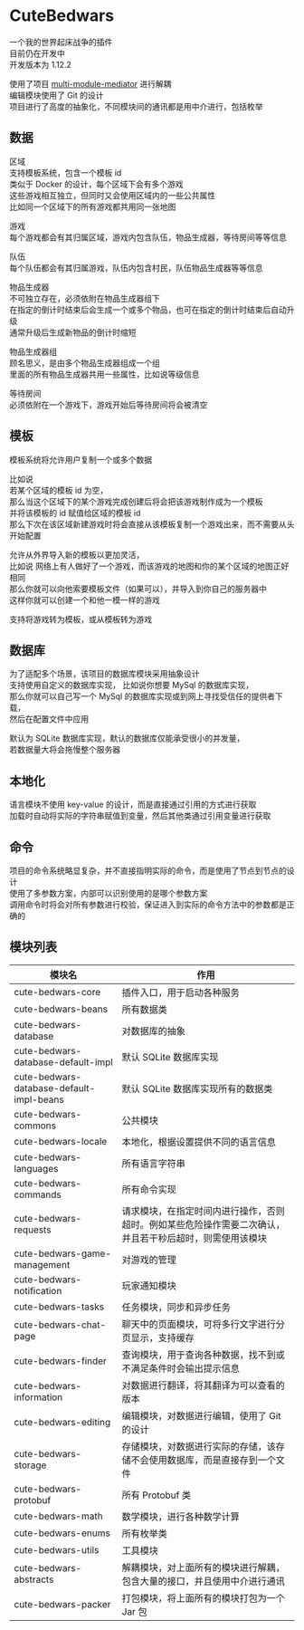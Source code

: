 CuteBedwars
===================
一个我的世界起床战争的插件  
目前仍在开发中  
开发版本为 1.12.2

使用了项目 [multi-module-mediator](https://github.com/gdrfgdrf/multi-module-mediator) 进行解耦  
编辑模块使用了 Git 的设计  
项目进行了高度的抽象化，不同模块间的通讯都是用中介进行，包括枚举  

数据
-----------------
区域  
支持模板系统，包含一个模板 id  
类似于 Docker 的设计，每个区域下会有多个游戏  
这些游戏相互独立，但同时又会使用区域内的一些公共属性  
比如同一个区域下的所有游戏都共用同一张地图

游戏  
每个游戏都会有其归属区域，游戏内包含队伍，物品生成器，等待房间等等信息

队伍  
每个队伍都会有其归属游戏，队伍内包含村民，队伍物品生成器等等信息

物品生成器  
不可独立存在，必须依附在物品生成器组下  
在指定的倒计时结束后会生成一个或多个物品，也可在指定的倒计时结束后自动升级  
通常升级后生成新物品的倒计时缩短

物品生成器组  
顾名思义，是由多个物品生成器组成一个组  
里面的所有物品生成器共用一些属性，比如说等级信息

等待房间  
必须依附在一个游戏下，游戏开始后等待房间将会被清空

模板
-----------------
模板系统将允许用户复制一个或多个数据  
  
比如说  
若某个区域的模板 id 为空，  
那么当这个区域下的某个游戏完成创建后将会把该游戏制作成为一个模板  
并将该模板的 id 赋值给区域的模板 id  
那么下次在该区域新建游戏时将会直接从该模板复制一个游戏出来，而不需要从头开始配置

允许从外界导入新的模板以更加灵活，  
比如说
网络上有人做好了一个游戏，而该游戏的地图和你的某个区域的地图正好相同  
那么你就可以向他索要模板文件（如果可以），并导入到你自己的服务器中  
这样你就可以创建一个和他一模一样的游戏

支持将游戏转为模板，或从模板转为游戏

数据库
-----------------
为了适配多个场景，该项目的数据库模块采用抽象设计  
支持使用自定义的数据库实现，
比如说你想要 MySql 的数据库实现，  
那么你就可以自己写一个 MySql 的数据库实现或到网上寻找受信任的提供者下载，  
然后在配置文件中应用

默认为 SQLite 数据库实现，默认的数据库仅能承受很小的并发量，  
若数据量大将会拖慢整个服务器

本地化
-----------------
语言模块不使用 key-value 的设计，而是直接通过引用的方式进行获取  
加载时自动将实际的字符串赋值到变量，然后其他类通过引用变量进行获取

命令
-----------------
项目的命令系统略显复杂，并不直接指明实际的命令，而是使用了节点到节点的设计  
使用了多参数方案，内部可以识别使用的是哪个参数方案  
调用命令时将会对所有参数进行校验，保证进入到实际的命令方法中的参数都是正确的

模块列表
-----------------

| 模块名                                      | 作用                                                   |
|------------------------------------------|------------------------------------------------------|
| cute-bedwars-core                        | 插件入口，用于启动各种服务                                        |  
| cute-bedwars-beans                       | 所有数据类                                                |  
| cute-bedwars-database                    | 对数据库的抽象                                              |
| cute-bedwars-database-default-impl       | 默认 SQLite 数据库实现                                      |
| cute-bedwars-database-default-impl-beans | 默认 SQLite 数据库实现所有的数据类                                |
| cute-bedwars-commons                     | 公共模块                                                 |
| cute-bedwars-locale                      | 本地化，根据设置提供不同的语言信息                                    |
| cute-bedwars-languages                   | 所有语言字符串                                              |
| cute-bedwars-commands                    | 所有命令实现                                               |
| cute-bedwars-requests                    | 请求模块，在指定时间内进行操作，否则超时。例如某些危险操作需要二次确认，并且若干秒后超时，则需使用该模块 |
| cute-bedwars-game-management             | 对游戏的管理                                               |
| cute-bedwars-notification                | 玩家通知模块                                               |
| cute-bedwars-tasks                       | 任务模块，同步和异步任务                                         |
| cute-bedwars-chat-page                   | 聊天中的页面模块，可将多行文字进行分页显示，支持缓存                           |
| cute-bedwars-finder                      | 查询模块，用于查询各种数据，找不到或不满足条件时会输出提示信息                      |
| cute-bedwars-information                 | 对数据进行翻译，将其翻译为可以查看的版本                                 |
| cute-bedwars-editing                     | 编辑模块，对数据进行编辑，使用了 Git 的设计                             |
| cute-bedwars-storage                     | 存储模块，对数据进行实际的存储，该存储不会使用数据库，而是直接存到一个文件                |
| cute-bedwars-protobuf                    | 所有 Protobuf 类                                        |
| cute-bedwars-math                        | 数学模块，进行各种数学计算                                        |
| cute-bedwars-enums                       | 所有枚举类                                                |
| cute-bedwars-utils                       | 工具模块                                                 |
| cute-bedwars-abstracts                   | 解耦模块，对上面所有的模块进行解耦，包含大量的接口，并且使用中介进行通讯                 |
| cute-bedwars-packer                      | 打包模块，将上面所有的模块打包为一个 Jar 包                             |




